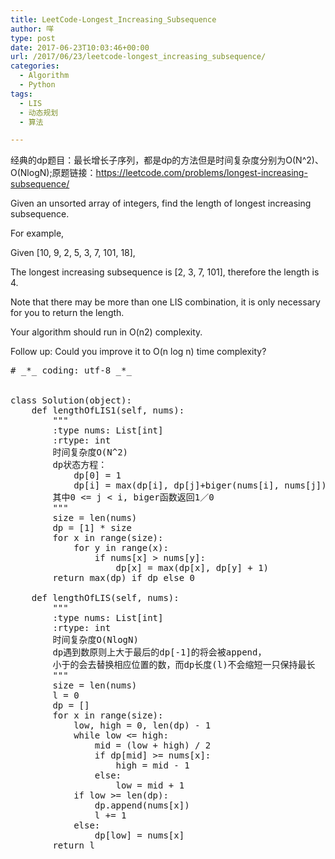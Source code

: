 ```yaml
---
title: LeetCode-Longest_Increasing_Subsequence
author: 咩
type: post
date: 2017-06-23T10:03:46+00:00
url: /2017/06/23/leetcode-longest_increasing_subsequence/
categories:
  - Algorithm
  - Python
tags:
  - LIS
  - 动态规划
  - 算法

---
```

经典的dp题目：最长增长子序列，都是dp的方法但是时间复杂度分别为O(N^2)、O(NlogN);原题链接：<a href="https://leetcode.com/problems/longest-increasing-subsequence/" target="_blank">https://leetcode.com/problems/longest-increasing-subsequence/</a>
  
Given an unsorted array of integers, find the length of longest increasing subsequence.

For example,
  
Given [10, 9, 2, 5, 3, 7, 101, 18],
  
The longest increasing subsequence is [2, 3, 7, 101], therefore the length is 4.
  
Note that there may be more than one LIS combination, it is only necessary for you to return the length.

Your algorithm should run in O(n2) complexity.

Follow up: Could you improve it to O(n log n) time complexity?

<pre class="lang:python decode:1"># _*_ coding: utf-8 _*_


class Solution(object):
    def lengthOfLIS1(self, nums):
        """
        :type nums: List[int]
        :rtype: int
        时间复杂度O(N^2)
        dp状态方程：
            dp[0] = 1
            dp[i] = max(dp[i], dp[j]+biger(nums[i], nums[j]))
        其中0 &lt;= j &lt; i, biger函数返回1／0
        """
        size = len(nums)
        dp = [1] * size
        for x in range(size):
            for y in range(x):
                if nums[x] > nums[y]:
                    dp[x] = max(dp[x], dp[y] + 1)
        return max(dp) if dp else 0

    def lengthOfLIS(self, nums):
        """
        :type nums: List[int]
        :rtype: int
        时间复杂度O(NlogN)
        dp遇到数原则上大于最后的dp[-1]的将会被append，
        小于的会去替换相应位置的数，而dp长度(l)不会缩短一只保持最长
        """
        size = len(nums)
        l = 0
        dp = []
        for x in range(size):
            low, high = 0, len(dp) - 1
            while low &lt;= high:
                mid = (low + high) / 2
                if dp[mid] >= nums[x]:
                    high = mid - 1
                else:
                    low = mid + 1
            if low >= len(dp):
                dp.append(nums[x])
                l += 1
            else:
                dp[low] = nums[x]
        return l
</pre>